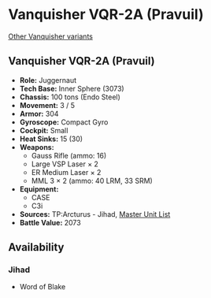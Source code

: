 # Vanquisher VQR-2A (Pravuil)

[Other Vanquisher variants](../vanquisher.md)

## Vanquisher VQR-2A (Pravuil)
- **Role:** Juggernaut
- **Tech Base:** Inner Sphere (3073)
- **Chassis:** 100 tons (Endo Steel)
- **Movement:** 3 / 5
- **Armor:** 304
- **Gyroscope:** Compact Gyro
- **Cockpit:** Small
- **Heat Sinks:** 15 (30)
- **Weapons:**
  - Gauss Rifle (ammo: 16)
  - Large VSP Laser × 2
  - ER Medium Laser × 2
  - MML 3 × 2 (ammo: 40 LRM, 33 SRM)
- **Equipment:**
  - CASE
  - C3i
- **Sources:** TP:Arcturus - Jihad, [Master Unit List](http://masterunitlist.info/Unit/Details/7342/vanquisher-vqr-7v-pravuil)
- **Battle Value:** 2073

## Availability

### Jihad
- Word of Blake

